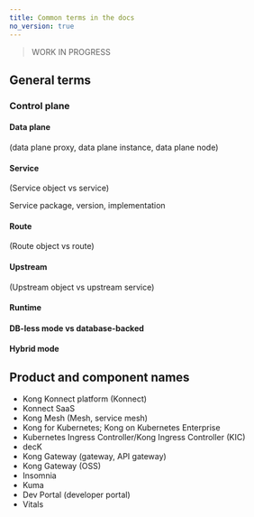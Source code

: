 ```yaml
---
title: Common terms in the docs
no_version: true
---
```


> WORK IN PROGRESS

## General terms

### Control plane

#### Data plane
(data plane proxy, data plane instance, data plane node)

#### Service
(Service object vs service)

Service package, version, implementation

#### Route
(Route object vs route)

#### Upstream
(Upstream object vs upstream service)

#### Runtime

#### DB-less mode vs database-backed

#### Hybrid mode


## Product and component names

* Kong Konnect platform (Konnect)
* Konnect SaaS
* Kong Mesh (Mesh, service mesh)
* Kong for Kubernetes; Kong on Kubernetes Enterprise
* Kubernetes Ingress Controller/Kong Ingress Controller (KIC)
* decK
* Kong Gateway (gateway, API gateway)
* Kong Gateway (OSS)
* Insomnia
* Kuma
* Dev Portal (developer portal)
* Vitals
